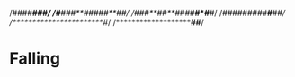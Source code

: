  /####******#*#*#**********/
 /#****###**#*#****###**##*/
 /###**#*#**#*#*#*#**#*#**#/
 /#****####*#*#*#*#**#**##*/
 /***********************#*/
 /*********************##**/

# Falling